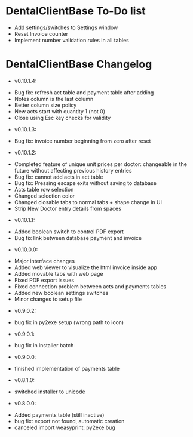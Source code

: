 # DentalClientBase To-Do list

* Add settings/switches to Settings window
* Reset Invoice counter
* Implement number validation rules in all tables


# DentalClientBase Changelog

* v0.10.1.4:
- Bug fix: refresh act table and payment table after adding
- Notes column is the last column
- Better column size policy
- New acts start with quantity 1 (not 0)
- Close using Esc key checks for validity

* v0.10.1.3:
- Bug fix: invoice number beginning from zero after reset

* v0.10.1.2:
- Completed feature of unique unit prices per doctor:
  changeable in the future without affecting 
  previous history entries
- Bug fix: cannot add acts in act table
- Bug fix: Pressing escape exits without saving to database
- Acts table row selection
- Changed selection color
- Changed closable tabs to normal tabs + shape change in UI 
- Strip New Doctor entry details from spaces

* v0.10.1.1:
- Added boolean switch to control PDF export
- Bug fix link between database payment and invoice

* v0.10.0.0:
- Major interface changes
- Added web viewer to visualize the html invoice inside app
- Added movable tabs with web page
- Fixed PDF export issues
- Fixed connection problem between acts and payments tables
- Added new boolean settings switches
- Minor changes to setup file

* v0.9.0.2:
- bug fix in py2exe setup (wrong path to icon)

* v0.9.0.1:
- bug fix in installer batch

* v0.9.0.0:
- finished implementation of payments table

* v0.8.1.0:
- switched installer to unicode

* v0.8.0.0:
- Added payments table (still inactive)
- bug fix: export not found, automatic creation
- canceled import weasyprint: py2exe bug 
